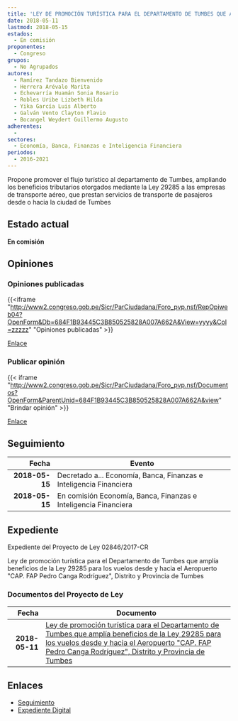 ```yaml
---
title: 'LEY DE PROMOCIÓN TURÍSTICA PARA EL DEPARTAMENTO DE TUMBES QUE AMPLÍA BENEFICIOS DE LA LEY 29285 PARA LOS VUELOS DESDE Y HACIA EL AEROPUERTO "CAP. F.A.P. PEDRO CANGA RODRÍGUEZ ", DISTRITO Y PROVINCIA DE TUMBES'
date: 2018-05-11
lastmod: 2018-05-15
estados: 
  - En comisión
proponentes: 
  - Congreso
grupos: 
  - No Agrupados
autores: 
  - Ramírez Tandazo Bienvenido
  - Herrera Arévalo Marita
  - Echevarría Huamán Sonia Rosario
  - Robles Uribe Lizbeth Hilda
  - Yika García Luis Alberto
  - Galván Vento Clayton Flavio
  - Bocangel Weydert Guillermo Augusto
adherentes: 
  - 
sectores: 
  - Economía, Banca, Finanzas e Inteligencia Financiera
periodos: 
  - 2016-2021
---
```


Propone promover el flujo turístico al departamento de Tumbes, ampliando los beneficios tributarios otorgados mediante la Ley 29285 a las empresas de transporte aéreo, que prestan servicios de transporte de pasajeros desde o hacia la ciudad de Tumbes


## Estado actual

**En comisión**

## Opiniones

### Opiniones publicadas

{{<iframe "http://www2.congreso.gob.pe/Sicr/ParCiudadana/Foro_pvp.nsf/RepOpiweb04?OpenForm&Db=684F1B93445C3B850525828A007A662A&View=yyyy&Col=zzzzz" "Opiniones publicadas" >}}

[Enlace](http://www2.congreso.gob.pe/Sicr/ParCiudadana/Foro_pvp.nsf/RepOpiweb04?OpenForm&Db=684F1B93445C3B850525828A007A662A&View=yyyy&Col=zzzzz)
### Publicar opinión

{{< iframe "http://www2.congreso.gob.pe/Sicr/ParCiudadana/Foro_pvp.nsf/Documentos?OpenForm&ParentUnid=684F1B93445C3B850525828A007A662A&view" "Brindar opinión" >}}

[Enlace](http://www2.congreso.gob.pe/Sicr/ParCiudadana/Foro_pvp.nsf/Documentos?OpenForm&ParentUnid=684F1B93445C3B850525828A007A662A&view)

## Seguimiento

| Fecha | Evento |
|------:|--------|
| **2018-05-15** | Decretado a... Economía, Banca, Finanzas e Inteligencia Financiera|
| **2018-05-15** | En comisión Economía, Banca, Finanzas e Inteligencia Financiera|


## Expediente

Expediente del Proyecto de Ley 02846/2017-CR

Ley de promoción turística para el Departamento de Tumbes que amplía beneficios de la Ley 29285 para los vuelos desde y hacia el Aeropuerto "CAP. FAP Pedro Canga Rodríguez", Distrito y Provincia de Tumbes


### Documentos del Proyecto de Ley

| Fecha | Documento |
|------:|--------|
| **2018-05-11** | [Ley de promoción turística para el Departamento de Tumbes que amplía beneficios de la Ley 29285 para los vuelos desde y hacia el Aeropuerto "CAP. FAP Pedro Canga Rodríguez", Distrito y Provincia de Tumbes](http://www.leyes.congreso.gob.pe/Documentos/2016_2021/Proyectos_de_Ley_y_de_Resoluciones_Legislativas/PL0284620180511.pdf) |

## Enlaces 

- [Seguimiento](http://www2.congreso.gob.pe/Sicr/TraDocEstProc/CLProLey2016.nsf/f7fff46988ca05b1052578e100829cc7/854a6a8695d1439f0525828a006cadfc?OpenDocument)
- [Expediente Digital](http://www2.congreso.gob.pe/Sicr/TraDocEstProc/CLProLey2016.nsf/f7fff46988ca05b1052578e100829cc7/854a6a8695d1439f0525828a006cadfc?OpenDocument&Click=05257FB7005EB655.eb71d0cf91d8294e05256cdf006b5706/$Body/0.1C6C)
